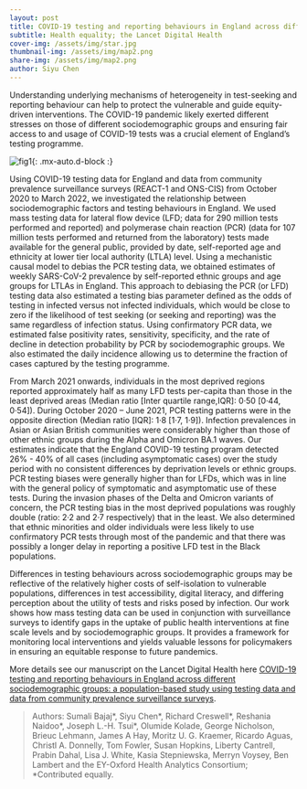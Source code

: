 ```yaml
---
layout: post
title: COVID-19 testing and reporting behaviours in England across different sociodemographic groups a population-based study using testing data and data from community prevalence surveillance surveys
subtitle: Health equality; the Lancet Digital Health
cover-img: /assets/img/star.jpg
thumbnail-img: /assets/img/map2.png
share-img: /assets/img/map2.png
author: Siyu Chen
---
```

Understanding underlying mechanisms of heterogeneity in test-seeking and reporting behaviour can help to protect the vulnerable and guide equity-driven interventions. The COVID-19 pandemic likely exerted different stresses on those of different sociodemographic groups and ensuring fair access to and usage of COVID-19 tests was a crucial element of England’s testing programme.

![fig1](https://SiyuChenOxf.github.io/assets/img/fig1.png){: .mx-auto.d-block :}

Using COVID-19 testing data for England and data from community prevalence surveillance surveys (REACT-1 and ONS-CIS) from October 2020 to March 2022, we investigated the relationship between sociodemographic factors and testing behaviours in England. We used mass testing data for lateral flow device (LFD; data for 290 million tests performed and reported) and polymerase chain reaction (PCR) (data for 107 million tests performed and returned from the laboratory) tests made available for the general public, provided by date, self-reported age and ethnicity at lower tier local authority (LTLA) level. Using a mechanistic causal model to debias the PCR testing data, we obtained estimates of weekly SARS-CoV-2 prevalence by self-reported ethnic groups and age groups for LTLAs in England. This approach to debiasing the PCR (or LFD) testing data also estimated a testing bias parameter defined as the odds of testing in infected versus not infected individuals, which would be close to zero if the likelihood of test seeking (or seeking and reporting) was the same regardless of infection status. Using confirmatory PCR data, we estimated false positivity rates, sensitivity, specificity, and the rate of decline in detection probability by PCR by sociodemographic groups. We also estimated the daily incidence allowing us to determine the fraction of cases captured by the testing programme.

From March 2021 onwards, individuals in the most deprived regions reported approximately half as many LFD tests per-capita than those in the least deprived areas (Median ratio [Inter quartile range,IQR]: 0·50 [0·44, 0·54]). During October 2020 – June 2021, PCR testing patterns were in the opposite direction (Median ratio [IQR]: 1·8 [1·7, 1·9]). Infection prevalences in Asian or Asian British communities were considerably higher than those of other ethnic groups during the Alpha and Omicron BA.1 waves. Our estimates indicate that the England COVID-19 testing program detected 26% - 40% of all cases (including asymptomatic cases) over the study period with no consistent differences by deprivation levels or ethnic groups. PCR testing biases were generally higher than for LFDs, which was in line with the general policy of symptomatic and asymptomatic use of these tests. During the invasion phases of the Delta and Omicron variants of concern, the PCR testing bias in the most deprived populations was roughly double (ratio: 2·2 and 2·7 respectively) that in the least. We also determined that ethnic minorities and older individuals were less likely to use confirmatory PCR tests through most of the pandemic and that there was possibly a longer delay in reporting a positive LFD test in the Black populations.

Differences in testing behaviours across sociodemographic groups may be reflective of the relatively higher costs of self-isolation to vulnerable populations, differences in test accessibility, digital literacy, and differing perception about the utility of tests and risks posed by infection. Our work shows how mass testing data can be used in conjunction with surveillance surveys to identify gaps in the uptake of public health interventions at fine scale levels and by sociodemographic groups. It provides a framework for monitoring local interventions and yields valuable lessons for policymakers in ensuring an equitable response to future pandemics.

More details see our manuscript on the Lancet Digital Health here [COVID-19 testing and reporting behaviours in England across different sociodemographic groups: a population-based study using testing data and data from community prevalence surveillance surveys](https://www.thelancet.com/journals/landig/article/PIIS2589-7500(24)00169-9/fulltext).
>Authors: Sumali Bajaj*, Siyu Chen*, Richard Creswell*, Reshania Naidoo*, Joseph L.-H. Tsui*, Olumide Kolade, George Nicholson, Brieuc Lehmann, James A Hay, Moritz U. G. Kraemer, Ricardo Aguas, Christl A. Donnelly, Tom Fowler, Susan Hopkins, Liberty Cantrell, Prabin Dahal, Lisa J. White, Kasia Stepniewska, Merryn Voysey, Ben Lambert and the EY-Oxford Health Analytics Consortium; *Contributed equally. 

